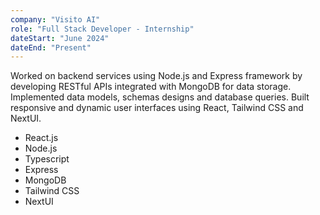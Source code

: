 ```yaml
---
company: "Visito AI"
role: "Full Stack Developer - Internship"
dateStart: "June 2024"
dateEnd: "Present"
---
```


Worked on backend services using Node.js and Express framework by developing RESTful APIs integrated
with MongoDB for data storage. Implemented data models, schemas designs and database queries.
Built responsive and dynamic user interfaces using React, Tailwind CSS and NextUI.

- React.js
- Node.js
- Typescript
- Express
- MongoDB
- Tailwind CSS
- NextUI
